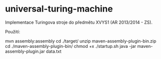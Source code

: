 universal-turing-machine
========================

Implementace Turingova stroje do předmětu XVYS1 (AR 2013/2014 - ZS).

Použití:

mvn assembly:assembly
cd ./target/
unzip maven-assembly-plugin-bin.zip
cd ./maven-assembly-plugin-bin/
chmod +x ./startup.sh
java -jar maven-assembly-plugin.jar data.txt
